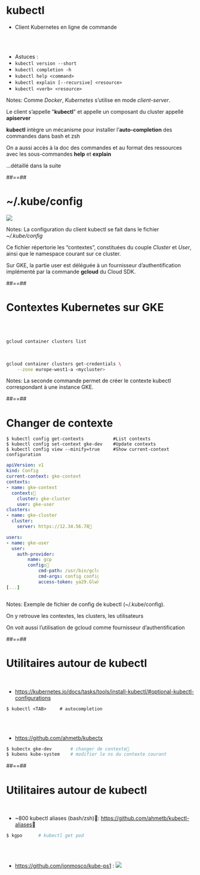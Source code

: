 <!-- .slide: class="with-code" -->

# kubectl

- Client Kubernetes en ligne de commande

<br>
<br>

- Astuces :
 - `kubectl version --short`
 - `kubectl completion -h`
 - `kubectl help <command>`
 - `kubectl explain [--recursive] <resource>`
 - `kubectl <verb> <resource>`


Notes:
Comme _Docker_, _Kubernetes_ s’utilise en mode _client-server_.

Le client s’appelle "**kubectl**" et appelle un composant du cluster appellé **apiserver**

**kubectl** intègre un mécanisme pour installer l’**auto-completion** des commandes dans bash et zsh

On a aussi accès à la doc des commandes 
et au format des ressources avec les sous-commandes **help** et **explain** 

...détaillé dans la suite


##==##
<!-- .slide: class="full-center"-->

# ~/.kube/config

![](./assets/images/03-client_config/kubeconfig.png)


Notes:
La configuration du client kubectl se fait dans le fichier _~/.kube/config_

Ce fichier répertorie les “contextes”, constituées du couple _Cluster_ et _User_, ainsi que le namespace courant sur ce cluster.

Sur GKE, la partie user est déléguée à un fournisseur d’authentification implémenté par la commande **gcloud** du Cloud SDK.

##==##
<!-- .slide: class="with-code" data-type-show="full"-->

# Contextes Kubernetes sur GKE

<br>
<br>

```bash
gcloud container clusters list
```
<!-- .element: class="big-code"-->

<br>


```bash
gcloud container clusters get-credentials \
    --zone europe-west1-a <mycluster>
```
<!-- .element: class="big-code"-->


Notes:
La seconde commande permet de créer le contexte kubectl correspondant à une instance GKE.

##==##
<!-- .slide: class="two-column-layout with-code"-->
# Changer de contexte


<div class="flex-row" style="align-items: start; justify-content: center;">

<div style="width:100%;" >

``` 
$ kubectl config get-contexts           #List contexts
$ kubectl config set-context gke-dev    #Update contexts
$ kubectl config view --minify=true     #Show current-context configuration
```
<!-- .element: style="font-size: 0.85em;" -->

</div>

<div style="width:46%;">

```yaml
apiVersion: v1
kind: Config
current-context: gke-context
contexts:
- name: gke-context
  context: 
    cluster: gke-cluster
    user: gke-user
clusters:
- name: gke-cluster
  cluster:
    server: https://12.34.56.78
```
<!-- .element: style="font-size: 0.8em; line-height:1.2em;" class="fragment fade-up"-->

</div>

<div style="width:49%;">

```yaml
users:
- name: gke-user
  user:
    auth-provider:
        name: gcp
        config:
            cmd-path: /usr/bin/gcloud
            cmd-args: config config-helper --format=json
            access-token: ya29.GlwXBuG[...]KcYlQ
[...]



```
<!-- .element: style="font-size:0.8em;  line-height:1.2em;" class="fragment fade-up"-->

</div>
</div>


Notes:
Exemple de fichier de config de kubectl (~/.kube/config).

On y retrouve les contextes, les clusters, les utilisateurs

On voit aussi l’utilisation de gcloud comme fournisseur d’authentification


##==##
<!-- .slide: class="with-code" -->

# Utilitaires autour de kubectl


<br>

- https://kubernetes.io/docs/tasks/tools/install-kubectl/#optional-kubectl-configurations

```
$ kubectl <TAB>     # autocompletion
```
<!-- .element: class="big-code"-->

<br>
<br>

- https://github.com/ahmetb/kubectx

```bash
$ kubectx gke-dev       # changer de contexte
$ kubens kube-system    # modifier le ns du contexte courant
```
<!-- .element: class="big-code"-->

##==##
<!-- .slide: class="with-code"  data-type-show="full"-->

# Utilitaires autour de kubectl

<br>

- ~800 kubectl aliases (bash/zsh): https://github.com/ahmetb/kubectl-aliases

```bash
$ kgpo      # kubectl get pod
```
<!-- .element: class="big-code"-->

<br>
<br>

- https://github.com/jonmosco/kube-ps1 : ![](./assets/images/03-client_config/g41f33631ff_0_58.png)
